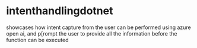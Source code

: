 # intenthandlingdotnet
showcases how intent capture from the user can be performed using azure open ai, and p[rompt the user to provide all the information before the function can be executed
